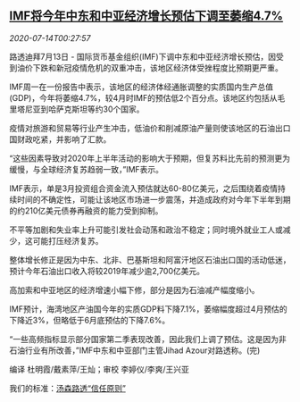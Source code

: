 <!--1594688189000-->
[IMF将今年中东和中亚经济增长预估下调至萎缩4.7%](https://cn.reuters.com/article/imf-mideast-forecast-asia-0713-mon-idCNKCS24F01G)
------

<div><i>2020-07-14T00:27:57</i></div><div class="StandardArticleBody_body"><p>路透迪拜7月13日 - 国际货币基金组织(IMF)下调中东和中亚经济增长预估，因受到油价下跌和新冠疫情危机的双重冲击，该地区经济体受挫程度比预期更严重。 </p><p>IMF周一在一份报告中表示，该地区的经济体经通胀调整的实质国内生产总值(GDP)，今年将萎缩4.7%，较4月时IMF的预估低2个百分点。该地区约包括从毛里塔尼亚到哈萨克斯坦等约30个国家。 </p><p>疫情对旅游和贸易等行业产生冲击，低油价和削减原油产量则使该地区的石油出口国财政吃紧，并影响了汇款。 </p><p>“这些因素导致对2020年上半年活动的影响大于预期，但复苏料比先前的预测更为缓慢，与全球经济复苏趋弱一致，”IMF表示。 </p><p>IMF表示，单是3月投资组合资金流入预估就达60-80亿美元，之后围绕着疫情持续时间的不确定性，可能让该地区市场进一步震荡，并造成政府对今年下半年到期的约210亿美元债券再融资的能力受到抑制。 </p><p>不平等加剧和失业率上升可能引发社会动荡和政治不稳定；同时境外就业工人或减少，这可能打压经济复苏。     </p><p>整体增长修正是因为中东、北非、巴基斯坦和阿富汗地区石油出口国的活动低迷，预计今年石油出口收入将较2019年减少逾2,700亿美元。 </p><p>高加索和中亚地区的经济增速小幅下修，部分是因为石油减产幅度缩小。 </p><p>IMF预计，海湾地区产油国今年的实质GDP料下降7.1%，萎缩幅度超过4月预估的下降近3%，但略低于6月底预估的下降7.6%。 </p><p>“一些高频指标显示部分国家第二季表现改善，因此我们上调了预估。这是因为非石油行业有所改善，”IMF中东和中亚部门主管Jihad Azour对路透称。(完) </p><div class="Attribution_container"><div class="Attribution_attribution"><p class="Attribution_content">编译 杜明霞/戴素萍/王灿；审校 李婷仪/李爽/王兴亚 </p></div></div><div class="StandardArticleBody_trustBadgeContainer"><span class="StandardArticleBody_trustBadgeTitle">我们的标准：</span><span class="trustBadgeUrl"><a href="https://www.thomsonreuters.cn/content/dam/openweb/documents/pdf/china/brochures/about-us-1.pdf">汤森路透“信任原则”</a></span></div></div>
